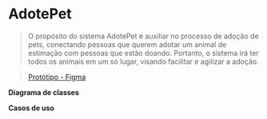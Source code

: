 # AdotePet
> O propósito do sistema AdotePet é auxiliar no processo de adoção de pets, conectando pessoas que querem adotar um animal de estimação com pessoas que estão doando. Portanto, o sistema irá ter todos os animais em um só lugar, visando facilitar e agilizar a adoção.

> [Protótipo - Figma](https://www.figma.com/file/61WKB27pzUqMxv9l2IhRw1/Prot%C3%B3tipo-AdotePet?node-id=0%3A1)

**Diagrama de classes**

**Casos de uso**
